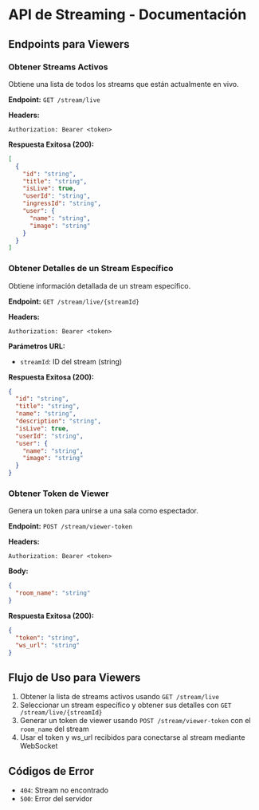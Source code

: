 # API de Streaming - Documentación

## Endpoints para Viewers

### Obtener Streams Activos
Obtiene una lista de todos los streams que están actualmente en vivo.

**Endpoint:** `GET /stream/live`

**Headers:**
```
Authorization: Bearer <token>
```

**Respuesta Exitosa (200):**
```json
[
  {
    "id": "string",
    "title": "string",
    "isLive": true,
    "userId": "string",
    "ingressId": "string",
    "user": {
      "name": "string",
      "image": "string"
    }
  }
]
```

### Obtener Detalles de un Stream Específico
Obtiene información detallada de un stream específico.

**Endpoint:** `GET /stream/live/{streamId}`

**Headers:**
```
Authorization: Bearer <token>
```

**Parámetros URL:**
- `streamId`: ID del stream (string)

**Respuesta Exitosa (200):**
```json
{
  "id": "string",
  "title": "string",
  "name": "string",
  "description": "string",
  "isLive": true,
  "userId": "string",
  "user": {
    "name": "string",
    "image": "string"
  }
}
```

### Obtener Token de Viewer
Genera un token para unirse a una sala como espectador.

**Endpoint:** `POST /stream/viewer-token`

**Headers:**
```
Authorization: Bearer <token>
```

**Body:**
```json
{
  "room_name": "string"
}
```

**Respuesta Exitosa (200):**
```json
{
  "token": "string",
  "ws_url": "string"
}
```

## Flujo de Uso para Viewers

1. Obtener la lista de streams activos usando `GET /stream/live`
2. Seleccionar un stream específico y obtener sus detalles con `GET /stream/live/{streamId}`
3. Generar un token de viewer usando `POST /stream/viewer-token` con el `room_name` del stream
4. Usar el token y ws_url recibidos para conectarse al stream mediante WebSocket

## Códigos de Error

- `404`: Stream no encontrado
- `500`: Error del servidor 